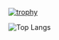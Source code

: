 [![trophy](https://github-profile-trophy.vercel.app/?username=cihan711)](https://github.com/ryo-ma/github-profile-trophy)


![Top Langs](https://github-readme-stats.vercel.app/api/top-langs/?username=cihan711&theme=tokyonight)

